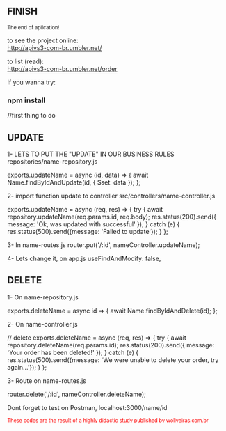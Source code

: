 <h2>FINISH</h2>
<small>The end of aplication!</small> 

to see the project online:<br>
http://apivs3-com-br.umbler.net/


to list (read):<br>
http://apivs3-com-br.umbler.net/order

If you wanna try:
<h3>npm install</h3>
//first thing to do


<h2>UPDATE</h2>

1- LETS TO PUT THE "UPDATE" IN OUR BUSINESS RULES
 repositories/name-repository.js

exports.updateName = async (id, data) => {
  await Name.findByIdAndUpdate(id, {
    $set: data
  });
};

2- import function update to controller
  src/controllers/name-controller.js

  exports.updateName = async (req, res) => {
  try {
    await repository.updateName(req.params.id, req.body);
    res.status(200).send({
      message: 'Ok, was updated with successful'
    });
  } catch (e) {
    res.status(500).send({message: 'Failed to update'});
  }
};


3- In name-routes.js 
router.put('/:id', nameController.updateName);


4-  Lets change it, on app.js
useFindAndModify: false,



<h2>DELETE</h2>


1- On name-repository.js

  exports.deleteName = async id => {
  await Name.findByIdAndDelete(id);
};

2- On name-controller.js


// delete
exports.deleteName = async (req, res) => {
  try {
    await repository.deleteName(req.params.id);
    res.status(200).send({
      message: 'Your order has been deleted!'
    });
  } catch (e) {
    res.status(500).send({message: 'We were unable to delete your order, try again...'});
  }
};


3- Route on name-routes.js

  router.delete('/:id', nameController.deleteName);




Dont forget to test on Postman, localhost:3000/name/id



<small style="color: red">These codes are the result of a highly didactic study published by woliveiras.com.br<small>
